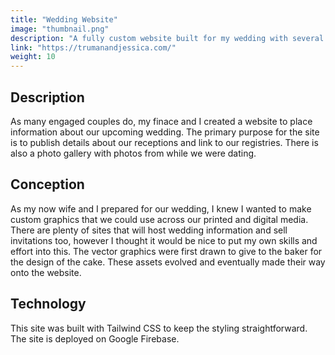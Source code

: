 ```yaml
---
title: "Wedding Website"
image: "thumbnail.png"
description: "A fully custom website built for my wedding with several hand-made vector assets."
link: "https://trumanandjessica.com/"
weight: 10
---
```


## Description

As many engaged couples do, my finace and I created a website to place information about our upcoming wedding. The primary purpose for the site is to publish details about our receptions and link to our registries. There is also a photo gallery with photos from while we were dating.

## Conception

As my now wife and I prepared for our wedding, I knew I wanted to make custom graphics that we could use across our printed and digital media. There are plenty of sites that will host wedding information and sell invitations too, however I thought it would be nice to put my own skills and effort into this. The vector graphics were first drawn to give to the baker for the design of the cake. These assets evolved and eventually made their way onto the website.

## Technology

This site was built with Tailwind CSS to keep the styling straightforward. The site is deployed on Google Firebase.

